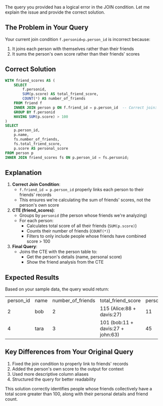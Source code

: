 The query you provided has a logical error in the JOIN condition. Let me explain the issue and provide the correct solution.

## The Problem in Your Query

Your current join condition `f.personid=p.person_id` is incorrect because:

1. It joins each person with themselves rather than their friends
2. It sums the person's own score rather than their friends' scores

## Correct Solution

```SQL
WITH friend_scores AS (
    SELECT
        f.personid,
        SUM(p.score) AS total_friend_score,
        COUNT(*) AS number_of_friends
    FROM friend f
    INNER JOIN person p ON f.friend_id = p.person_id  -- Correct join: link to friends' records
    GROUP BY f.personid
    HAVING SUM(p.score) > 100
)
SELECT
    p.person_id,
    p.name,
    fs.number_of_friends,
    fs.total_friend_score,
    p.score AS personal_score
FROM person p
INNER JOIN friend_scores fs ON p.person_id = fs.personid;
```

## Explanation

1. **Correct Join Condition**:
    - `f.friend_id = p.person_id` properly links each person to their friends' records
    - This ensures we're calculating the sum of friends' scores, not the person's own score
2. **CTE (friend_scores)**:
    - Groups by `personid` (the person whose friends we're analyzing)
    - For each person:
        - Calculates total score of all their friends (`SUM(p.score)`)
        - Counts their number of friends (`COUNT(*)`)
        - Filters to only include people whose friends have combined score > 100
3. **Final Query**:
    - Joins the CTE with the person table to:
        - Get the person's details (name, personal score)
        - Show the friend analysis from the CTE

## Expected Results

Based on your sample data, the query would return:

|   |   |   |   |   |
|---|---|---|---|---|
|person_id|name|number_of_friends|total_friend_score|personal_score|
|2|bob|2|115 (Alice:88 + davis:27)|11|
|4|tara|3|101 (bob:11 + davis:27 + john:63)|45|

## Key Differences from Your Original Query

1. Fixed the join condition to properly link to friends' records
2. Added the person's own score to the output for context
3. Used more descriptive column aliases
4. Structured the query for better readability

This solution correctly identifies people whose friends collectively have a total score greater than 100, along with their personal details and friend count.
